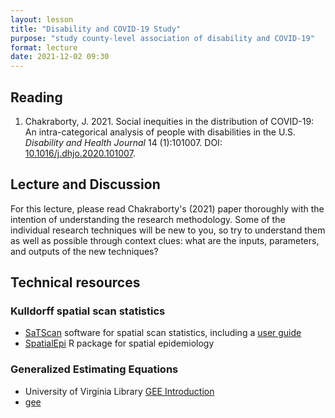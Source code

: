 ```yaml
---
layout: lesson
title: "Disability and COVID-19 Study"
purpose: "study county-level association of disability and COVID-19"
format: lecture
date: 2021-12-02 09:30
---
```


## Reading

1. Chakraborty, J. 2021. Social inequities in the distribution of COVID-19: An intra-categorical analysis of people with disabilities in the U.S. *Disability and Health Journal* 14 (1):101007. DOI: [10.1016/j.dhjo.2020.101007](https://doi.org/10.1016/j.dhjo.2020.101007).

## Lecture and Discussion

For this lecture, please read Chakraborty's (2021) paper thoroughly with the intention of understanding the research methodology. Some of the individual research techniques will be new to you, so try to understand them as well as possible through context clues: what are the inputs, parameters, and outputs of the new techniques?

## Technical resources

### Kulldorff spatial scan statistics

- [SaTScan](https://www.satscan.org) software for spatial scan statistics, including a [user guide](https://www.satscan.org/cgi-bin/satscan/register.pl/SaTScan_Users_Guide.pdf)
- [SpatialEpi](https://cran.r-project.org/web/packages/SpatialEpi/index.html) R package for spatial epidemiology

### Generalized Estimating Equations

- University of Virginia Library [GEE Introduction](https://data.library.virginia.edu/getting-started-with-generalized-estimating-equations/)
- [gee](https://cran.r-project.org/web/packages/gee/index.html)
